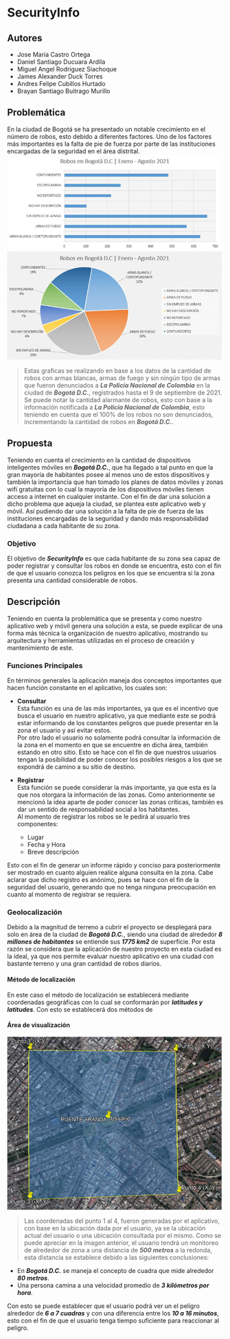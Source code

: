 # SecurityInfo

## Autores
* Jose Maria Castro Ortega
* Daniel Santiago Ducuara Ardila
* Miguel Angel Rodriguez Siachoque
* James Alexander Duck Torres
* Andres Felipe Cubillos Hurtado
* Brayan Santiago Buitrago Murillo

## Problemática
En la ciudad de Bogotá se ha presentado un notable crecimiento en el número de robos, esto debido a diferentes factores. Uno de los factores más importantes es la falta de pie de fuerza por parte de las instituciones encargadas de la seguridad en el área distrital. <br/>
<img src="GraficaRobosColumnas.jpg" alt="Grafica Robos" width="500"/><br/>
<img src="GraficaRobosCircular.jpg" alt="Grafica Robos" width="500"/><br/>
> Estas graficas se realizando en base a los datos de la cantidad de robos con armas blancas, armas de fuego y sin ningún tipo de armas que fueron denunciados a ___La Policía Nacional de Colombia___ en la ciudad de ___Bogotá D.C.___, registrados hasta el 9 de septiembre de 2021.
Se puede notar la cantidad alarmante de robos, esto con base a la información notificada a ___La Policía Nacional de Colombia___, esto teniendo en cuenta que el 100% de los robos no son denunciados, incrementando la cantidad de robos en ___Bogotá D.C.___.

## Propuesta
Teniendo en cuenta el crecimiento en la cantidad de dispositivos inteligentes móviles en ___Bogotá D.C.___, que ha llegado a tal punto en que la gran mayoría de habitantes posee al menos uno de estos dispositivos y también la importancia que han tomado los planes de datos móviles y zonas wifi gratuitas con lo cual la mayoría de los dispositivos móviles tienen acceso a internet en cualquier instante.
Con el fin de dar una solución a dicho problema que aqueja la ciudad, se plantea este aplicativo web y móvil. Así pudiendo dar una solución a la falta de pie de fuerza de las instituciones encargadas de la seguridad y dando más responsabilidad ciudadana a cada habitante de su zona.

### Objetivo
El objetivo de ___SecurityInfo___ es que cada habitante de su zona sea capaz de poder registrar y consultar los robos en donde se encuentra, esto con el fin de que el usuario conozca los peligros en los que se encuentra si la zona presenta una cantidad considerable de robos.

## Descripción
Teniendo en cuenta la problemática que se presenta y como nuestro aplicativo web y móvil genera una solución a esta, se puede explicar de una forma más técnica la organización de nuestro aplicativo, mostrando su arquitectura y herramientas utilizadas en el proceso de creación y mantenimiento de este.
### Funciones Principales
En términos generales la aplicación maneja dos conceptos importantes que hacen función constante en el aplicativo, los cuales son:
* **Consultar** <br/>
Esta función es una de las más importantes, ya que es el incentivo que busca el usuario en nuestro aplicativo, ya que mediante este se podrá estar informando de los constantes peligros que puede presentar en la zona el usuario y así evitar estos. <br/>
Por otro lado el usuario no solamente podrá consultar la información de la zona en el momento en que se encuentre en dicha área, también estando en otro sitio. Esto se hace con el fin de que nuestros usuarios tengan la posibilidad de poder conocer los posibles riesgos a los que se expondrá de camino a su sitio de destino.

* **Registrar** <br/>
Esta función se puede considerar la más importante, ya que esta es la que nos otorgara la información de las zonas. Como anteriormente se mencionó la idea aparte de poder conocer las zonas críticas, también es dar un sentido de responsabilidad social a los habitantes. <br/>
Al momento de registrar los robos se le pedirá al usuario tres componentes:
  * Lugar
  * Fecha y Hora
  * Breve descripción
  
Esto con el fin de generar un informe rápido y conciso para posteriormente ser mostrado en cuanto alguien realice alguna consulta en la zona. Cabe aclarar que dicho registro es anónimo, pues se hace con el fin de la seguridad del usuario, generando que no tenga ninguna preocupación en cuanto al momento de registrar se requiera.

### Geolocalización
Debido a la magnitud de terreno a cubrir el proyecto se desplegará para solo en área de la ciudad de ___Bogotá D.C.___, siendo una ciudad de alrededor ___8 millones de habitantes___ se entiende sus ___1775 km2___ de superficie. Por esta razón se considera que la aplicación de nuestro proyecto en esta ciudad es la ideal, ya que nos permite evaluar nuestro aplicativo en una ciudad con bastante terreno y una gran cantidad de robos diarios.
#### Método de localización
En este caso el método de localización se establecerá mediante coordenadas geográficas con lo cual se conformarán por ___latitudes y latitudes___. Con esto se establecerá dos métodos de 

#### Área de visualización
<img src="Area.jpg" alt="Grafica Robos" width="500"/><br/>
> Las coordenadas del punto 1 al 4, fueron generadas por el aplicativo, con base en la ubicación dada por el usuario, ya se la ubicación actual del usuario o una ubicación consultada por el mismo.
Como se puede apreciar en la imagen anterior, el usuario tendrá un monitoreo de alrededor de zona a una distancia de ___500 metros___ a la redonda, esta distancia se establece debido a las siguientes conclusiones:
* En ___Bogotá D.C.___ se maneja el concepto de cuadra que mide alrededor ___80 metros___.
* Una persona camina a una velocidad promedio de ___3 kilómetros por hora___. <br/>

Con esto se puede establecer que el usuario podrá ver un el peligro alrededor de ___6 a 7 cuadras___ y con una diferencia entre los ___10 a 16 minutos___, esto con el fin de que el usuario tenga tiempo suficiente para reaccionar al peligro.
